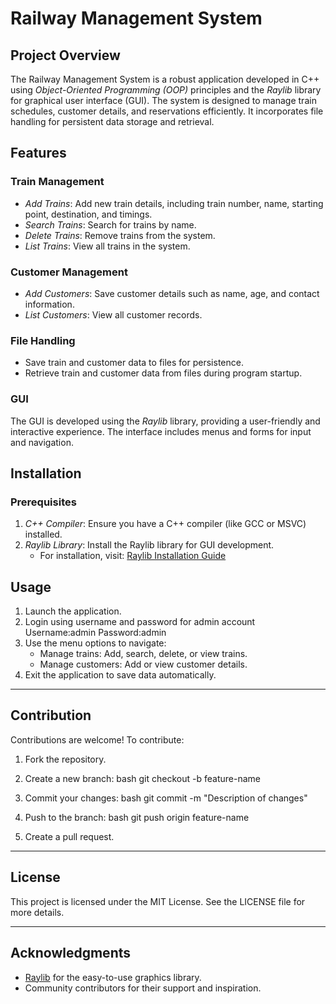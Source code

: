 # Railway Management System

## Project Overview
The Railway Management System is a robust application developed in C++ using *Object-Oriented Programming (OOP)* principles and the *Raylib* library for graphical user interface (GUI). The system is designed to manage train schedules, customer details, and reservations efficiently. It incorporates file handling for persistent data storage and retrieval.

## Features

### Train Management
- *Add Trains*: Add new train details, including train number, name, starting point, destination, and timings.
- *Search Trains*: Search for trains by name.
- *Delete Trains*: Remove trains from the system.
- *List Trains*: View all trains in the system.

### Customer Management
- *Add Customers*: Save customer details such as name, age, and contact information.
- *List Customers*: View all customer records.

### File Handling
- Save train and customer data to files for persistence.
- Retrieve train and customer data from files during program startup.

### GUI
The GUI is developed using the *Raylib* library, providing a user-friendly and interactive experience. The interface includes menus and forms for input and navigation.

## Installation

### Prerequisites
1. *C++ Compiler*: Ensure you have a C++ compiler (like GCC or MSVC) installed.
2. *Raylib Library*: Install the Raylib library for GUI development.
    - For installation, visit: [Raylib Installation Guide](https://github.com/raysan5/raylib/wiki/Working-on-Your-First-Raylib-Project)

## Usage

1. Launch the application.
2. Login using username and password for admin account
      Username:admin
      Password:admin
3. Use the menu options to navigate:
    - Manage trains: Add, search, delete, or view trains.
    - Manage customers: Add or view customer details.
4. Exit the application to save data automatically.

---

## Contribution
Contributions are welcome! To contribute:
1. Fork the repository.
2. Create a new branch:
    bash
    git checkout -b feature-name
    
3. Commit your changes:
    bash
    git commit -m "Description of changes"
    
4. Push to the branch:
    bash
    git push origin feature-name
    
5. Create a pull request.

---

## License
This project is licensed under the MIT License. See the LICENSE file for more details.

---

## Acknowledgments
- [Raylib](https://www.raylib.com/) for the easy-to-use graphics library.
- Community contributors for their support and inspiration.